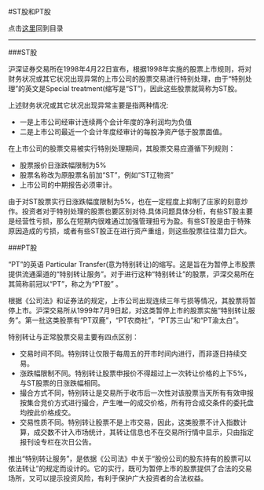 #ST股和PT股
 
点击[这里](http://www.xumenger.com/finance-knowledge-20160203/)回到目录

---

###ST股

沪深证券交易所在1998年4月22日宣布，根据1998年实施的股票上市规则，将对财务状况或其它状况出现异常的上市公司的股票交易进行特别处理，由于“特别处理”的英文是Special treatment(缩写是“ST”)，因此这些股票就简称为ST股。

上述财务状况或其它状况出现异常主要是指两种情况:

* 一是上市公司经审计连续两个会计年度的净利润均为负值
* 二是上市公司最近一个会计年度经审计的每股净资产低于股票面值。

在上市公司的股票交易被实行特别处理期间，其股票交易应遵循下列规则：

* 股票报价日涨跌幅限制为5%
* 股票名称改为原股票名前加“ST”，例如“ST辽物资”
* 上市公司的中期报告必须审计。

由于对ST股票实行日涨跌幅度限制为5%，也在一定程度上抑制了庄家的刻意炒作。投资者对于特别处理的股票也要区别对待.具体问题具体分析，有些ST股主要是经营性亏损，那么在短期内很难通过加强管理扭亏为盈。有些ST股是由于特殊原因造成的亏损，或者有些ST股正在进行资产重组，则这些股票往往潜力巨大。

###PT股

“PT”的英语 Particular Transfer(意为特别转让)的缩写。这是旨在为暂停上市股票提供流通渠道的“特别转让服务”。对于进行这种“特别转让”的股票，沪深交易所在其简称前冠以“PT”，称之为“PT股” 。

根据《公司法》和证券法的规定，上市公司出现连续三年亏损等情况，其股票将暂停上市。沪深交易所从1999年7月9日起，对这类暂停上市的股票实施“特别转让服务”。第一批这类股票有“PT双鹿”，“PT农商社”，“PT苏三山”和“PT渝太白”。

特别转让与正常股票交易主要有四点区别：

* 交易时间不同。特别转让仅限于每周五的开市时间内进行，而非逐日持续交易。
* 涨跌幅限制不同。特别转让股票申报价不得超过上一次转让价格的上下5%，与ST股票的日涨跌幅相同。
* 撮合方式不同，特别转让是交易所于收市后一次性对该股票当天所有有效申报按集合竞价方式进行撮合，产生唯一的成交价格，所有符合成交条件的委托盘均按此价格成交。
* 交易性质不同。特别转让股票不是上市交易，因此，这类股票不计入指数计算，成交数不计入市场统计，其转让信息也不在交易所行情中显示，只由指定报刊设专栏在次日公告。

推出“特别转让服务”，是依据《公司法》中关于“股份公司的股东持有的股票可以依法转让”的规定而设计的。它的实行，既可为暂停上市的股票提供了合法的交易场所，又可以提示投资风险，有利于保护广大投资者的合法权益。
